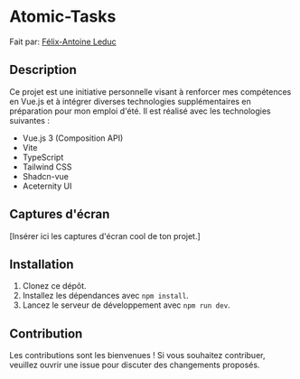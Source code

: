 # Atomic-Tasks
Fait par: <a href="https://www.linkedin.com/in/felix-antoine-leduc/" target="_blank">Félix-Antoine Leduc</a>
## Description
Ce projet est une initiative personnelle visant à renforcer mes compétences en Vue.js et à intégrer diverses technologies supplémentaires en préparation pour mon emploi d'été. Il est réalisé avec les technologies suivantes :

- Vue.js 3 (Composition API)
- Vite
- TypeScript
- Tailwind CSS
- Shadcn-vue
- Aceternity UI

## Captures d'écran
[Insérer ici les captures d'écran cool de ton projet.]
  
## Installation
1. Clonez ce dépôt.
2. Installez les dépendances avec `npm install`.
3. Lancez le serveur de développement avec `npm run dev`.

## Contribution
Les contributions sont les bienvenues ! Si vous souhaitez contribuer, veuillez ouvrir une issue pour discuter des changements proposés.
